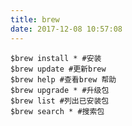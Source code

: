 ```yaml
---
title: brew
date: 2017-12-08 10:57:08
---
```


	
	$brew install * #安装
	$brew update #更新brew
	$brew help #查看brew 帮助
	$brew upgrade * #升级包
	$brew list #列出已安装包
	$brew search * #搜索包
	
	
